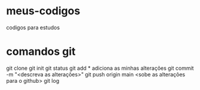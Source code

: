 # meus-codigos
codigos para estudos

# comandos git 
git clone <repo>
git init
git status
git add * adiciona as minhas alterações
git commit -m "<descreva as alterações>"
git push origin main <sobe as alterações para o github>
git log